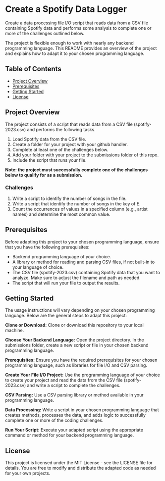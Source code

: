 # Create a Spotify Data Logger 

Create a data processing file I/O script that reads data from a CSV file containing Spotify data and performs some analysis to complete one or more of the challenges outlined below. 

The project is flexible enough to work with nearly any backend programming language. This README provides an overview of the project and explains how to adapt it to your chosen programming language.

## Table of Contents
- [Project Overview](#overview)
- [Prerequisites](#prerequisites)
- [Getting Started](#getting-started)
- [License](#license)

<h2 id="overview">Project Overview</h2>
The project consists of a script that reads data from a CSV file (spotify-2023.csv) and performs the following tasks.

1. Load Spotify data from the CSV file.
2. Create a folder for your project with your github handler. 
3. Complete at least one of the challenges below.
4. Add your folder with your project to the submissions folder of this repo.
5. Include the script that runs your file.

**Note: the project must successfully complete one of the challenges below to qualify for as a submission.**

### Challenges
1. Write a script to identify the number of songs in the file.
2. Write a script that identify the number of songs in the key of E.
3. Count the occurrences of values in a specified column (e.g., artist names) and determine the most common value.

<h2 id="prerequisites">Prerequisites</h2>
Before adapting this project to your chosen programming language, ensure that you have the following prerequisites:

- Backend programming language of your choice.
- A library or method for reading and parsing CSV files, if not built-in to your language of choice.
- The CSV file (spotify-2023.csv) containing Spotify data that you want to analyze. Make sure to adjust the filename and path as needed.
- The script that will run your file to output the results.

<h2 id="getting-started">Getting Started</h2>
The usage instructions will vary depending on your chosen programming language. Below are the general steps to adapt this project:

**Clone or Download:** Clone or download this repository to your local machine.

**Choose Your Backend Language:** Open the project directory. In the submissions folder, create a new script or file in your chosen backend programming language.

**Prerequisites:** Ensure you have the required prerequisites for your chosen programming language, such as libraries for file I/O and CSV parsing.

**Create Your File I/O Project:** Use the programming language of your choice to create your project and read the data from the CSV file (spotify-2023.csv) and write a script to complete the challenges.

**CSV Parsing:** Use a CSV parsing library or method available in your programming language.

**Data Processing:** Write a script in your chosen programming language that creates methods, processes the data, and adds logic to successfully complete one or more of the coding challenges. 

**Run Your Script:** Execute your adapted script using the appropriate command or method for your backend programming language.

<h2 id="license">License</h2>
This project is licensed under the MIT License - see the LICENSE file for details. You are free to modify and distribute the adapted code as needed for your own projects.
